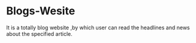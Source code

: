 # Blogs-Wesite
It is a totally blog website ,by which user can read the headlines and news about the specified article.
